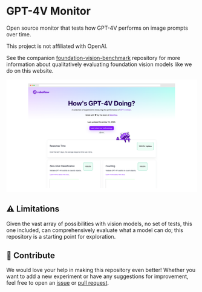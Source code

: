 # GPT-4V Monitor

Open source monitor that tests how GPT-4V performs on image prompts over time.

This project is not affiliated with OpenAI.

See the companion [foundation-vision-benchmark](https://github.com/roboflow/foundation-vision-benchmark) repository for more information about qualitatively evaluating foundation vision models like we do on this website.

![GPT-4V Monitor](screenshot.png)

## ⚠️ Limitations

Given the vast array of possibilities with vision models, no set of tests, this one included, can comprehensively evaluate what a model can do; this repository is a starting point for exploration.

## 🦸 Contribute

We would love your help in making this repository even better! Whether you want to
add a new experiment or have any suggestions for improvement,
feel free to open an [issue](https://github.com/roboflow/awesome-openai-vision-api-experiments/issues)
or [pull request](https://github.com/roboflow/awesome-openai-vision-api-experiments/pulls).
